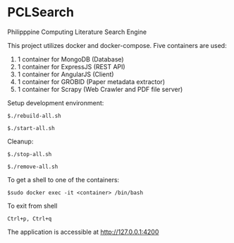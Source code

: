 # PCLSearch
Philipppine Computing Literature Search Engine

This project utilizes docker and docker-compose. Five containers are used:

1. 1 container for MongoDB (Database)
2. 1 container for ExpressJS (REST API)
3. 1 container for AngularJS (Client)
4. 1 container for GROBID (Paper metadata extractor)
5. 1 container for Scrapy (Web Crawler and PDF file server)


Setup development environment:

`$./rebuild-all.sh`

`$./start-all.sh`

Cleanup:

`$./stop-all.sh`

`$./remove-all.sh`


To get a shell to one of the containers:

`$sudo docker exec -it <container> /bin/bash`

To exit from shell

`Ctrl+p, Ctrl+q`

The application is accessible at http://127.0.0.1:4200
